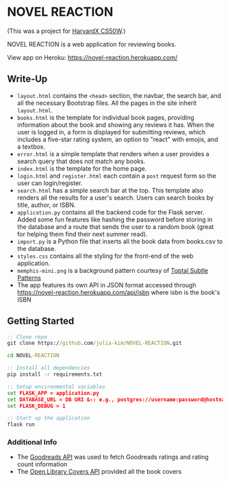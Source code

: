 # NOVEL REACTION

(This was a project for [HarvardX CS50W](https://courses.edx.org/courses/course-v1:HarvardX+CS50W+Web/course/).)

NOVEL REACTION is a web application for reviewing books.

View app on Heroku: https://novel-reaction.herokuapp.com/

## Write-Up

- `layout.html` contains the `<head>` section, the navbar, the search bar, and all the necessary Bootstrap files. All the pages in the site inherit `layout.html`.
- `books.html` is the template for individual book pages, providing information about the book and showing any reviews it has. When the user is logged in, a form is displayed for submitting reviews, which includes a five-star rating system, an option to "react" with emojis, and a textbox.
- `error.html` is a simple template that renders when a user provides a search query that does not match any books.
- `index.html` is the template for the home page.
- `login.html` and `register.html` each contain a `post` request form so the user can login/register.
- `search.html` has a simple search bar at the top. This template also renders all the results for a user's search. Users can search books by title, author, or ISBN.
- `application.py` contains all the backend code for the Flask server. Added some fun features like hashing the password before storing in the database and a route that sends the user to a random book (great for helping them find their next summer read).
- `import.py` is a Python file that inserts all the book data from books.csv to the database.
- `styles.css` contains all the styling for the front-end of the web application.
- `memphis-mini.png` is a background pattern courtesy of [Toptal Subtle Patterns](https://www.toptal.com/designers/subtlepatterns/)
- The app features its own API in JSON format accessed through https://novel-reaction.herokuapp.com/api/isbn where isbn is the book's ISBN 

## Getting Started

```cmd
:: Clone repo
git clone https://github.com/julia-kim/NOVEL-REACTION.git

cd NOVEL-REACTION

:: Install all dependencies
pip install -r requirements.txt

:: Setup environmental variables
set FLASK_APP = application.py
set DATABASE_URL = DB URI &:: e.g., postgres://username:password@hostname:port/database
set FLASK_DEBUG = 1

:: Start up the application
flask run
```

### Additional Info
- The [Goodreads API](https://www.goodreads.com/api) was used to fetch Goodreads ratings and rating count information
- The [Open Library Covers API](https://openlibrary.org/dev/docs/api/covers) provided all the book covers 
